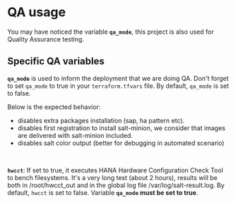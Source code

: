 # QA usage
You may have noticed the variable **`qa_mode`**, this project is also used for Quality Assurance testing.

## Specific QA variables
**`qa_mode`** is used to inform the deployment that we are doing QA. Don't forget to set `qa_mode` to true in your `terraform.tfvars` file. By default, `qa_mode` is set to false.

Below is the expected behavior:

- disables extra packages installation (sap, ha pattern etc).
- disables first registration to install salt-minion, we consider that images are delivered with
 salt-minion included.
- disables salt color output (better for debugging in automated scenario)

<br>

**`hwcct`**: If set to true, it executes HANA Hardware Configuration Check Tool to bench filesystems. It's a very long test (about 2 hours), results will be both in /root/hwcct_out and in the global log file /var/log/salt-result.log. 
By default, `hwcct` is set to false. Variable **`qa_mode` must be set to true**.
